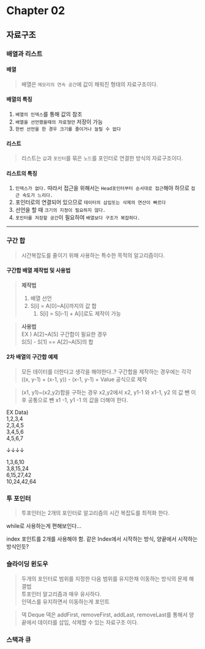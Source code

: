 # **Chapter 02**

## **자료구조**

### **배열과 리스트**

#### **배열**

> 배열은 `메모리의 연속 공간`에 값이 채워진 형태의 자료구조이다.

#### **배열의 특징**

1. `배열의 인덱스`를 통해 값의 참조
2. `배열을 선언했을때의 자료형만` 저장이 가능
3. `한번 선언을 한 경우 크기를 줄이거나 늘릴 수 없다`

#### **리스트**

> 리스트는 `값`과 `포인터`를 묶은 `노드`를 포인터로 연결한 방식의 자료구조이다.

#### **리스트의 특징**

1. `인덱스가 없다.` 따라서 접근을 위해서는 `Head포인터부터 순서대로 접근`해야 하므로 `접근 속도가 느리다.`
2. 포인터로의 연결되어 있으므로 `데이터의 삽입또는 삭제의 연산이 빠르다`
3. 선언을 할 때 `크기의 지정이 필요하지 않다.`
4. `포인터를 저장할 공간`이 필요하여 `배열보다 구조가 복잡하다.`

---

### **구간 합**

> 시간복잡도를 줄이기 위해 사용하는 특수한 목적의 알고리즘이다.

#### **구간합 배열 제작법 및 사용법**

> **제작법**
>
> 1. 배열 선언
> 2. S[i] = A[0]~A[i]까지의 값 합
>    1. S[i] = S[i-1] + A[i]로도 제작이 가능

> **사용법**  
> EX ) A[2]~A[5] 구간합이 필요한 경우  
> S[5] - S[1] == A[2]~A[5]의 합

#### 2차 배열의 구간합 예제

> 모든 데이터를 더한다고 생각을 해야한다..?
> 구간합을 제작하는 경우에는 각각 ((x, y-1) + (x-1, y)) - (x-1, y-1) + Value 공식으로 제작

> (x1, y1)~(x2,y2)합을 구하는 경우 x2,y2에서 x2, y1-1 와 x1-1, y2 의 값 뺀 이후 공통으로 뺀 x1 -1, y1 -1 의 값을 더해야 한다.

EX Data)  
1,2,3,4  
2,3,4,5  
3,4,5,6  
4,5,6,7

↓↓↓↓

1,3,6,10  
3,8,15,24  
6,15,27,42  
10,24,42,64

### **투 포인터**

> 투포인터는 2개의 포인터로 알고리즘의 시간 복잡도를 최적화 한다.

while로 사용하는게 편해보인다...

index 포인트를 2개를 사용해야 함.
같은 Index에서 시작하는 방식, 양끝에서 시작하는 방식인듯?

### **슬라이딩 윈도우**

> 두개의 포인터로 범위를 지정한 다음 범위를 유지한채 이동하는 방식의 문제 해결법  
> 투포인터 알고리즘과 매우 유사하다.  
> 인덱스를 유지하면서 이동하는게 포인트

> 덱 Deque
> 덱은 addFirst, removeFirst, addLast, removeLast를 통해서 양 끝에서 데이터를 삽입, 삭제할 수 있는 자료구조 이다.

### **스택과 큐**

